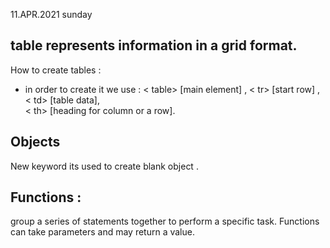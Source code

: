 11.APR.2021
sunday

## table represents information in a grid format. ## 
 How to create tables :
- in order to create it we use :
< table> [main element] ,
< tr> [start row] ,
< td> [table data],  
< th> [heading for column or a row].

## Objects ##
New keyword its used to create blank object .

## Functions : ##

group a series of statements together to perform a specific task.
Functions can take parameters and may return a value. 


